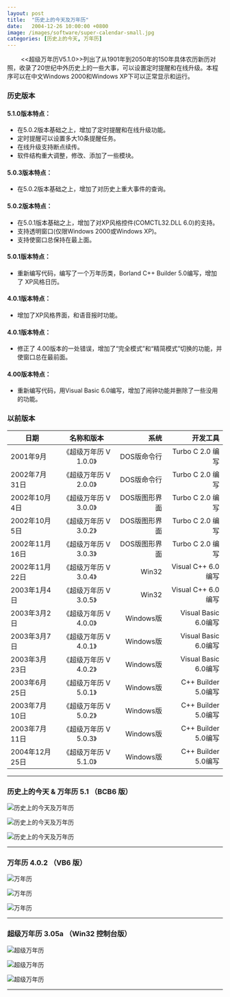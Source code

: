 ```yaml
---
layout: post
title:  "历史上的今天及万年历"
date:   2004-12-26 10:00:00 +0800
image: /images/software/super-calendar-small.jpg
categories: [历史上的今天, 万年历]
---
```


　　 <<超级万年历V5.1.0>>列出了从1901年到2050年的150年具体农历新历对照，收录了20世纪中外历史上的一些大事，可以设置定时提醒和在线升级。本程序可以在中文Windows 2000和Windows XP下可以正常显示和运行。

<div class="jumbotron">
    <h3>历史版本</h3>
    <h4>5.1.0版本特点：</h4>
    <ul> 
        <li>在5.0.2版本基础之上，增加了定时提醒和在线升级功能。</li>
        <li>定时提醒可以设置多大10条提醒任务。</li>
        <li>在线升级支持断点续传。</li>
        <li>软件结构重大调整，修改、添加了一些模块。</li>
    </ul>
    <h4>5.0.3版本特点：</h4>
    <ul> 
        <li>在5.0.2版本基础之上，增加了对历史上重大事件的查询。</li>
    </ul>
    <h4>5.0.2版本特点：</h4>
    <ul> 
        <li>在5.0.1版本基础之上，增加了对XP风格控件(COMCTL32.DLL 6.0)的支持。</li>
        <li>支持透明窗口(仅限Windows 2000或Windows XP)。</li>
        <li>支持使窗口总保持在最上面。</li>
    </ul>
    <h4>5.0.1版本特点：</h4>
    <ul> 
        <li>重新编写代码，编写了一个万年历类，Borland C++ Builder 5.0编写，增加了 XP风格日历。</li>
    </ul>
    <h4>4.0.1版本特点：</h4>
    <ul> 
        <li>增加了XP风格界面，和语音报时功能。</li>
    </ul>
    <h4>4.0.1版本特点：</h4>
    <ul> 
        <li>修正了 4.00版本的一处错误，增加了“完全模式”和“精简模式”切换的功能，并使窗口总在最前面。</li>
    </ul>
    <h4>4.00版本特点：</h4>
    <ul> 
        <li>重新编写代码，用Visual Basic 6.0编写，增加了闹钟功能并删除了一些没用的功能。</li>
    </ul>
</div>

<h3>以前版本</h3>

|      日期      |       名称和版本      |      系统     |      开发工具       |
|---------------|:--------------------:|--------------:|-------------------:|
| 2001年9月      | 《超级万年历 V 1.0.0》| DOS版命令行   | Turbo C 2.0 编写     | 
| 2002年7月31日	 | 《超级万年历 V 2.0.0》| DOS版命令行   | Turbo C 2.0 编写     | 
| 2002年10月4日	 | 《超级万年历 V 3.0.0》| DOS版图形界面 | Turbo C 2.0 编写     | 
| 2002年10月5日	 | 《超级万年历 V 3.0.2》| DOS版图形界面 | Turbo C 2.0 编写     | 
| 2002年11月16日 | 《超级万年历 V 3.0.3》| DOS版图形界面 | Turbo C 2.0 编写     | 
| 2002年11月22日 | 《超级万年历 V 3.0.4》| Win32	    | Visual C++ 6.0 编写  | 
| 2003年1月4日	 | 《超级万年历 V 3.0.5》| Win32	    | Visual C++ 6.0 编写  | 
| 2003年3月2日	 | 《超级万年历 V 4.0.0》| Windows版	| Visual Basic 6.0编写 | 
| 2003年3月7日	 | 《超级万年历 V 4.0.1》| Windows版	| Visual Basic 6.0编写 | 
| 2003年3月23日	 | 《超级万年历 V 4.0.2》| Windows版	| Visual Basic 6.0编写 | 
| 2003年6月25日	 | 《超级万年历 V 5.0.1》| Windows版    | C++ Builder 5.0编写  | 
| 2003年7月10日	 | 《超级万年历 V 5.0.2》| Windows版	| C++ Builder 5.0编写  | 
| 2003年7月11日	 | 《超级万年历 V 5.0.3》| Windows版    | C++ Builder 5.0编写  | 
| 2004年12月25日 | 《超级万年历 V 5.1.0》| Windows版    | C++ Builder 5.0编写  | 

------

<h3>历史上的今天 & 万年历 5.1 （BCB6 版）</h3>

![历史上的今天及万年历]({{site.baseurl}}/images/software/SupCalendar-V5_1-01.jpg)

![历史上的今天及万年历]({{site.baseurl}}/images/software/SupCalendar-V5_1-02.jpg)

![历史上的今天及万年历]({{site.baseurl}}/images/software/SupCalendar-V5_1-03.jpg)

------

<h3>万年历 4.0.2 （VB6 版）</h3>

![万年历]({{site.baseurl}}/images/software/Calendar-V4_0_2-01.jpg)

![万年历]({{site.baseurl}}/images/software/Calendar-V4_0_2-03.jpg)

![万年历]({{site.baseurl}}/images/software/Calendar-V4_0_2-02.jpg)

------

<h3>超级万年历 3.05a （Win32 控制台版）</h3>

![超级万年历]({{site.baseurl}}/images/software/YMD_V3_05a-01.jpg)

![超级万年历]({{site.baseurl}}/images/software/YMD_V3_05a-02.jpg)

![超级万年历]({{site.baseurl}}/images/software/YMD_V3_05a-03.jpg)

------